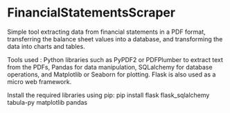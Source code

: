 # FinancialStatementsScraper
Simple tool extracting data from financial statements in a PDF format, transferring the balance sheet values into a database, and transforming the data into charts and tables.

Tools used : Python libraries such as PyPDF2 or PDFPlumber to extract text from the PDFs, Pandas for data manipulation, SQLalchemy for database operations, and Matplotlib or Seaborn for plotting. Flask is also used as a micro web framework.


Install the required libraries using pip:
pip install flask flask_sqlalchemy tabula-py matplotlib pandas
